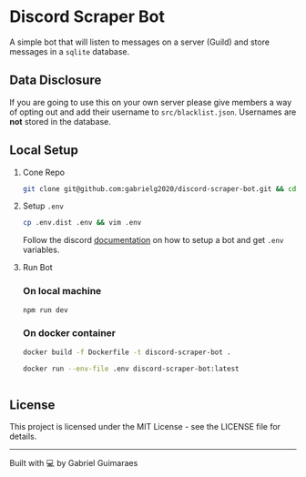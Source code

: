 # Discord Scraper Bot

A simple bot that will listen to messages on a server (Guild) and store messages in a `sqlite` database.

## Data Disclosure

If you are going to use this on your own server please give members a way of opting out and add their username to `src/blacklist.json`. Usernames are **not** stored in the database.

## Local Setup

1. Cone Repo

    ```bash
    git clone git@github.com:gabrielg2020/discord-scraper-bot.git && cd discord-scraper-bot
    ```

2. Setup `.env`

    ```bash
    cp .env.dist .env && vim .env
    ```

    Follow the discord [documentation](https://discord.com/developers/docs/intro) on how to setup a bot and get `.env` variables.

3. Run Bot

    ### On local machine

    ```bash
    npm run dev
    ```

    ### On docker container

    ```bash
    docker build -f Dockerfile -t discord-scraper-bot .
    ```

    ```bash
    docker run --env-file .env discord-scraper-bot:latest
    ```
    ```

## License

This project is licensed under the MIT License - see the LICENSE file for details.

---

Built with 💻 by Gabriel Guimaraes

